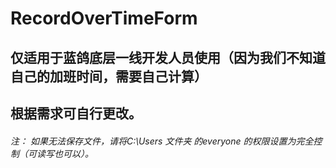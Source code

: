 # RecordOverTimeForm

## 仅适用于蓝鸽底层一线开发人员使用（因为我们不知道自己的加班时间，需要自己计算）
## 根据需求可自行更改。

###### 注： 如果无法保存文件，请将C:\Users 文件夹 的everyone 的权限设置为完全控制（可读写也可以）。


